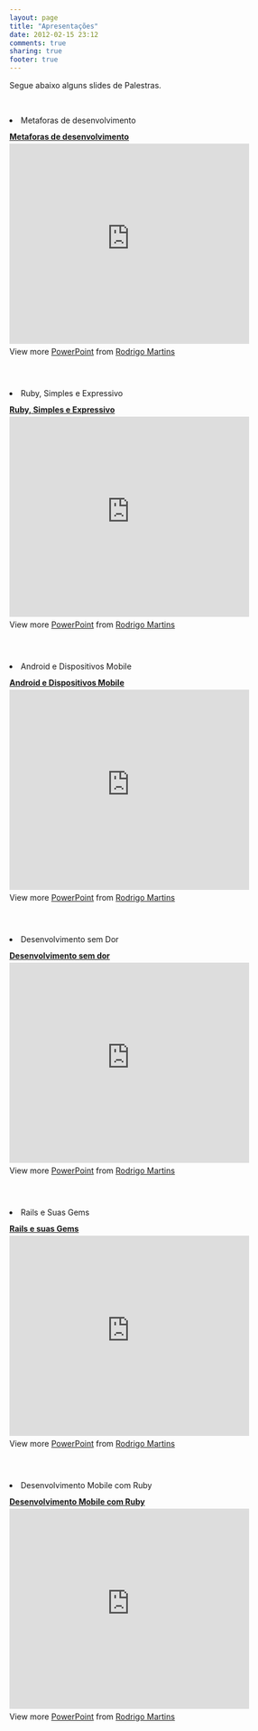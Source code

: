 ```yaml
---
layout: page
title: "Apresentações"
date: 2012-02-15 23:12
comments: true
sharing: true
footer: true
---
```

<p>Segue abaixo alguns slides de Palestras.</p>
<script async class="speakerdeck-embed" data-id="50875b4907a206000201b042" data-ratio="1.299492385786802" src="//speakerdeck.com/assets/embed.js"></script>
<br/>
<p>
<li>
	Metaforas de desenvolvimento
</li>
<div style="width:425px" id="__ss_12814626"> <strong style="display:block;margin:12px 0 4px"><a href="http://www.slideshare.net/rrmartins/metaforas-de-desenvolvimento" title="Metaforas de desenvolvimento" target="_blank">Metaforas de desenvolvimento</a></strong> <iframe src="http://www.slideshare.net/slideshow/embed_code/12814626" width="425" height="355" frameborder="0" marginwidth="0" marginheight="0" scrolling="no"></iframe> <div style="padding:5px 0 12px"> View more <a href="http://www.slideshare.net/thecroaker/death-by-powerpoint" target="_blank">PowerPoint</a> from <a href="http://www.slideshare.net/rrmartins" target="_blank">Rodrigo Martins</a> </div> </div>
</p>
<br/>
<p>
<li>
	Ruby, Simples e Expressivo
</li>
<div style="width:425px" id="__ss_12726601"> <strong style="display:block;margin:12px 0 4px"><a href="http://www.slideshare.net/rrmartins/ruby-simples-e-expressivo" title="Ruby, Simples e Expressivo" target="_blank">Ruby, Simples e Expressivo</a></strong> <iframe src="http://www.slideshare.net/slideshow/embed_code/12726601" width="425" height="355" frameborder="0" marginwidth="0" marginheight="0" scrolling="no"></iframe> <div style="padding:5px 0 12px"> View more <a href="http://www.slideshare.net/thecroaker/death-by-powerpoint" target="_blank">PowerPoint</a> from <a href="http://www.slideshare.net/rrmartins" target="_blank">Rodrigo Martins</a> </div> </div>
</p>
<br/>
<p>
	<li>
		Android e Dispositivos Mobile
	</li>
<div style="width:425px" id="__ss_12237878"> <strong style="display:block;margin:12px 0 4px"><a href="http://www.slideshare.net/rrmartins/android-e-dispositivos-mobile" title="Android e Dispositivos Mobile" target="_blank">Android e Dispositivos Mobile</a></strong> <iframe src="http://www.slideshare.net/slideshow/embed_code/12237878" width="425" height="355" frameborder="0" marginwidth="0" marginheight="0" scrolling="no"></iframe> <div style="padding:5px 0 12px"> View more <a href="http://www.slideshare.net/thecroaker/death-by-powerpoint" target="_blank">PowerPoint</a> from <a href="http://www.slideshare.net/rrmartins" target="_blank">Rodrigo Martins</a> </div> </div>
</p>
<br/>
<p>
	<li>
		Desenvolvimento sem Dor
	</li>
<div style="width:425px" id="__ss_12237870"> <strong style="display:block;margin:12px 0 4px"><a href="http://www.slideshare.net/rrmartins/desenvolvimento-sem-dor" title="Desenvolvimento sem dor" target="_blank">Desenvolvimento sem dor</a></strong> <iframe src="http://www.slideshare.net/slideshow/embed_code/12237870" width="425" height="355" frameborder="0" marginwidth="0" marginheight="0" scrolling="no"></iframe> <div style="padding:5px 0 12px"> View more <a href="http://www.slideshare.net/thecroaker/death-by-powerpoint" target="_blank">PowerPoint</a> from <a href="http://www.slideshare.net/rrmartins" target="_blank">Rodrigo Martins</a> </div> </div>
</p>
<br/>
<p>
	<li>
		Rails e Suas Gems
	</li>
<div style="width:425px" id="__ss_10354703"> <strong style="display:block;margin:12px 0 4px"><a href="http://www.slideshare.net/rrmartins/ruby-e-suas-gems" title="Rails e suas Gems" target="_blank">Rails e suas Gems</a></strong> <iframe src="http://www.slideshare.net/slideshow/embed_code/10354703" width="425" height="355" frameborder="0" marginwidth="0" marginheight="0" scrolling="no"></iframe> <div style="padding:5px 0 12px"> View more <a href="http://www.slideshare.net/thecroaker/death-by-powerpoint" target="_blank">PowerPoint</a> from <a href="http://www.slideshare.net/rrmartins" target="_blank">Rodrigo Martins</a> </div> </div>
</p>
<br/>
<p>
	<li>
		Desenvolvimento Mobile com Ruby
	</li>
<div style="width:425px" id="__ss_9509485"> <strong style="display:block;margin:12px 0 4px"><a href="http://www.slideshare.net/rrmartins/desenvolvimento-mobile-com-ruby" title="Desenvolvimento Mobile com Ruby" target="_blank">Desenvolvimento Mobile com Ruby</a></strong> <iframe src="http://www.slideshare.net/slideshow/embed_code/9509485" width="425" height="355" frameborder="0" marginwidth="0" marginheight="0" scrolling="no"></iframe> <div style="padding:5px 0 12px"> View more <a href="http://www.slideshare.net/thecroaker/death-by-powerpoint" target="_blank">PowerPoint</a> from <a href="http://www.slideshare.net/rrmartins" target="_blank">Rodrigo Martins</a> </div> </div>
</p>